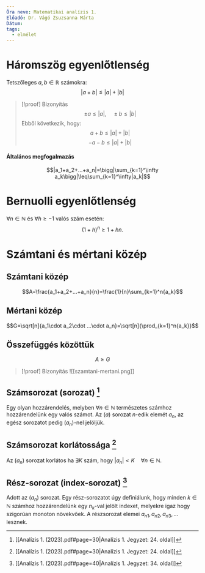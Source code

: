 ```yaml
---
Óra neve: Matematikai analízis 1.
Előadó: Dr. Vágó Zsuzsanna Márta
Dátum: 
tags:
  - elmélet
---
```

# Háromszög egyenlőtlenség
Tetszőleges $a,b\in\mathbb{R}$ számokra:
$$|a+b|\leq|a|+|b|$$
> [!proof] Bizonyítás
> $$\pm{a}\leq|a|,\quad\pm{b}\leq|b|$$
> Ebből következik, hogy:
> $$a+b\leq|a|+|b|$$
> $$-a-b\leq|a|+|b|$$

#### Általános megfogalmazás
$$|a_1+a_2+…+a_n|=\bigg|\sum_{k=1}^\infty a_k\bigg|\leq\sum_{k=1}^\infty|a_k|$$

# Bernuolli egyenlőtlenség
$∀n\in\mathbb{N}$ és $∀h ≥ −1$ valós szám esetén:
$$(1 + h)^n ≥ 1 + hn.$$
# Számtani és mértani közép
## Számtani közép
$$A=\frac{a_1+a_2+...+a_n}{n}=\frac{1}{n}\sum_{k=1}^n{a_k}$$
## Mértani közép
$$G=\sqrt[n]{a_1\cdot a_2\cdot ...\cdot a_n}=\sqrt[n]{\prod_{k=1}^n{a_k}}$$
## Összefüggés közöttük

$$A\geq G$$
>[!proof] Bizonyítás
> ![[szamtani-mertani.png]]

## Számsorozat (sorozat) [^1]
Egy olyan hozzárendelés, melyben $\forall n\in\mathbb{N}$ természetes számhoz hozzárendelünk egy valós számot. Az $(a)$ sorozat $n$-edik elemét $a_n$, az egész sorozatot pedig $(a_n)$-nel jelöljük.
## Számsorozat korlátossága [^1]
Az $(a_n)$ sorozat korlátos ha $\exists K$ szám, hogy $|a_n|<K\quad\forall n\in\mathbb{N}$.
## Rész-sorozat (index-sorozat) [^2]
Adott az $(a_n)$ sorozat. Egy rész-sorozatot úgy definiálunk, hogy minden $k\in\mathbb{N}$ számhoz hozzárendelünk egy $n_k$-val jelölt indexet, melyekre igaz hogy szigorúan monoton növekvőek.
A részsorozat elemei $a_{n1}, a_{n2}, a_{n3}, …$ lesznek.

[^1]: [[Analízis 1. (2023).pdf#page=30|Analízis 1. Jegyzet: 24. oldal]]
[^2]: [[Analízis 1. (2023).pdf#page=40|Analízis 1. Jegyzet: 34. oldal]]